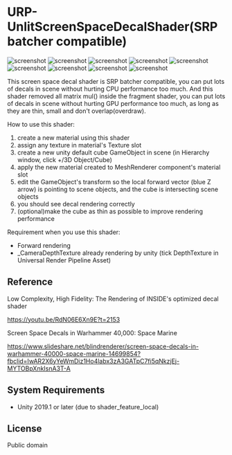 URP-UnlitScreenSpaceDecalShader(SRP batcher compatible)
======================
![screenshot](https://imgur.com/EluE9Dx.png)
![screenshot](https://imgur.com/EqsxFC9.png)
![screenshot](https://imgur.com/xIjdKvW.png)
![screenshot](https://imgur.com/P2tJqKs.png)
![screenshot](https://imgur.com/ZWIzkdR.png)
![screenshot](https://imgur.com/WE6AqYP.png)
![screenshot](https://imgur.com/c3fInsS.png)
![screenshot](https://imgur.com/lGE6qr3.png)
![screenshot](https://imgur.com/5LwT7Xe.png)

This screen space decal shader is SRP batcher compatible, you can put lots of decals in scene without hurting CPU performance too much.
And this shader removed all matrix mul() inside the fragment shader, you can put lots of decals in scene without hurting GPU performance too much, as long as they are thin, small and don't overlap(overdraw).

How to use this shader:
1. create a new material using this shader
2. assign any texture in material's Texture slot
3. create a new unity default cube GameObject in scene (in Hierarchy window, click +/3D Object/Cube)
4. apply the new material created to MeshRenderer component's material slot
5. edit the GameObject's transform so the local forward vector (blue Z arrow) is pointing to scene objects, and the cube is intersecting scene objects
6. you should see decal rendering correctly
7. (optional)make the cube as thin as possible to improve rendering performance

Requirement when you use this shader:
- Forward rendering
- _CameraDepthTexture already rendering by unity (tick DepthTexture in Universal Render Pipeline Asset)

[the camera depth texture]:
    https://docs.unity3d.com/Manual/SL-CameraDepthTexture.html

Reference
-------------------

Low Complexity, High Fidelity: The Rendering of INSIDE's optimized decal shader

https://youtu.be/RdN06E6Xn9E?t=2153

Screen Space Decals in Warhammer 40,000: Space Marine

https://www.slideshare.net/blindrenderer/screen-space-decals-in-warhammer-40000-space-marine-14699854?fbclid=IwAR2X6yYeWmDiz1Ho4labx3zA3GATpC7fi5qNkzjEj-MYTOBpXnkIsnA3T-A

System Requirements
-------------------

- Unity 2019.1 or later (due to shader_feature_local)

License
-------

Public domain
